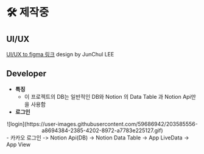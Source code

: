 # 🛠 제작중


## UI/UX
 [UI/UX to figma 링크](https://www.figma.com/file/lncMBXq1YnEChiikLfVk3x/%EC%95%88%EB%8F%84%EA%B2%BD's-team-library?t=JoJb2M3bSG0Ybj6e-0) design by JunChul LEE

## Developer
- **특징** 
  - 이 프로젝트의 DB는 일반적인 DB와 Notion 의 Data Table 과 Notion Api만을 사용함
- **로그인** 
 <center> ![login](https://user-images.githubusercontent.com/59686942/203585556-a8694384-2385-4202-8972-a7783e225127.gif) </center>
  - 카카오 로그인 -> Notion Api(DB) -> Notion Data Table -> App LiveData -> App View
 
 
 
